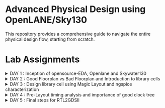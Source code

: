 # Advanced Physical Design using OpenLANE/Sky130 
This repository provides a comprehensive guide to navigate the entire physical design flow, starting from scratch.



# Lab Assignments

<details>
<summary>DAY 1 : Inception of opensource-EDA, Openlane and Skywater130</summary>
<br>

## Skywater-130 PDK


## Invoking OpenLANE


![d1_1](https://github.com/ramdev604/pes_pd/assets/43489027/cb079707-c611-486c-bab5-4bdde433faae)


flow.tcl is the file that contains the script to run the designs

## Importing package

Different software dependencies are needed to run OpenLANE. To import these into the OpenLANE tool we need to run: 
```package require openlane 0.9```


## Prepare the design for the flow 

```prep -design picorv32a```

![d1_2](https://github.com/ramdev604/pes_pd/assets/43489027/fa1bfd0c-9e08-4fe9-8117-73a577d94ee1)


## Synthesis

```run_synthesis```

![d1_3](https://github.com/ramdev604/pes_pd/assets/43489027/dd3a1f39-7e8a-4769-8e69-dffd743ff44c)


![d1_4](https://github.com/ramdev604/pes_pd/assets/43489027/eb0124bb-f865-4340-af6a-3c9b13e0da0b)

### Flop Ratio = (No. of D flip flops / Total number of cells) = 1613/14876 = 10.08%
                




</details>

<details>
<summary>DAY 2 : Good Floorplan vs Bad Floorplan and Introduction to library cells</summary>
<br>

## Floorplan

in OpenLANE, enter ```run_floorplan``` and the results will be updated in the runs folder

To view the layout of the floorplan, use the command ```magic -T /home/vsduser/Desktop/work/tools/openlane_working_dir/pdks/sky130A/libs.tech/magic/sky130A.tech lef read ../../tmp/merged.lef def read picorv32a.floorplan.def &```


![d2_1](https://github.com/ramdev604/pes_pd/assets/43489027/b29d33fe-8860-4663-8a3e-72f0011602c3)


## Library Binding and Placement
### Placement

```run_placement```


![d2_2](https://github.com/ramdev604/pes_pd/assets/43489027/6e35d72e-789f-4026-85b6-bb02daa05741)

To view the layout of the placement, use the command ```magic -T /home/vsduser/Desktop/work/tools/openlane_working_dir/pdks/sky130A/libs.tech/magic/sky130A.tech lef read ../../tmp/merged.lef def read picorv32a.placement.def &```


![d2_3](https://github.com/ramdev604/pes_pd/assets/43489027/a163cce3-dd19-4dae-9a59-271a3f96131b)


# Cell Design Flow

Cell Design is the process of creating electronic components, known as cells, for use in integrated circuits. It involves three main stages:

1) **Inputs**: In this phase, designers gather essential information and resources needed for the cell design. This includes Process Design Kits (PDKs), which contain manufacturing details, Design Rule Check (DRC) and Layout vs. Schematic (LVS) rules for ensuring correctness, SPICE models for simulating component behavior, and library specifications. These inputs provide the foundation for the design process.

2) **Design**: During this stage, designers use the gathered inputs to create the electronic cell. This process typically includes Circuit Design, where the logical and electrical schematic is defined, Layout Design, where the physical arrangement of components is determined while adhering to manufacturing rules, and Characterization, where the cell's performance is analyzed using tools like GUNA. Characterization can involve Timing characterization (evaluating signal timing), Power characterization (assessing power consumption), and Noise characterization (examining electrical noise).

3) **Outputs**: The design process yields various outputs that are essential for subsequent phases of chip development. These outputs include the Circuit Description Language (CDL), which describes the cell's behavior, the Graphic Data System II (GDSII) layout data used in manufacturing, the Library Exchange Format (LEF) for tool compatibility, an extracted Spice netlist (which considers parasitic elements for accurate simulation), timing data, noise data, power libraries, and a functional description to understand the cell's purpose.

# Standard Cell Characterization Flow

## Introduction

Standard Cell Libraries are a fundamental component in digital integrated circuit design, providing a collection of pre-designed cells with various functionalities. To effectively use these libraries, they must be characterized to generate Liberty files, which are essential for synthesis tools to determine the optimal arrangement of circuit components.The open-source software GUNA is used for characterization

## Characterization Flow

The characterization process involves the following steps:

1. **Link Model File of CMOS**: This step involves linking a model file that defines the properties and behavior of the CMOS (Complementary Metal-Oxide-Semiconductor) technology process being used.
2. **Specify Process Corner(s)**: Process corners represent different manufacturing variations that impact the performance of the integrated circuits. You must specify one or more process corners for the cell to be characterized. This information helps in understanding how the cell behaves under different conditions.
3. **Specify Cell Delay and Slew Thresholds Percentages**: Define the desired delay and slew thresholds as percentages. These thresholds are crucial for optimizing circuit performance and determining acceptable signal characteristics.
4. **Specify Timing and Power Tables**: Create tables that specify timing and power data for the cell under various conditions. These tables are essential for accurate modeling of cell behavior.
5. **Read the Parasitic Extracted Netlist**: Import the parasitic extracted netlist, which includes information about the interconnections and parasitic elements in the design. This step ensures a more realistic representation of the cell's behavior.
6. **Apply Input or Stimulus**: Provide input signals or stimuli to the cell. This can include various test vectors or patterns that are used to evaluate the cell's response under different conditions.
7. **Provide Necessary Simulation Commands**: Define the simulation commands required to run the characterization process. These commands may include simulation settings, simulation types (e.g., transient, static timing analysis), and other parameters to control the simulation environment.

# Timing threshold definitions

1) **slew_low_rise_thr**: This threshold is set at 20% above the lowest power supply voltage when the signal is transitioning from low to high (rising).
2) **slew_high_rise_thr**: This threshold is set at 20% below the highest power supply voltage when the signal is transitioning from low to high (rising).
3) **slew_low_fall_thr**: This threshold is set at 20% above the lowest power supply voltage when the signal is transitioning from high to low (falling).
4) **slew_high_fall_thr**: This threshold is set at 20% below the highest power supply voltage when the signal is transitioning from high to low (falling).
5) **in_rise_thr**: This threshold is placed at the point where the input signal is halfway through its transition from low to high during a rising edge.
6) **in_fall_thr**: This threshold is placed at the point where the input signal is halfway through its transition from high to low during a falling edge.
7) **out_rise_thr**: This threshold is positioned at the point where the output signal is halfway through its transition from low to high during a rising edge.
8) **out_fall_thr**: This threshold is positioned at the point where the output signal is halfway through its transition from high to low during a falling edge.
9) **Propagation Delay**: This is the time it takes for a signal to propagate from an input threshold (in_thr) to an output threshold (out_thr). It represents the time it takes for a change at the input to affect the output.
Propagation Delay = time(out_thr) - time(in_thr)
11) **Transition Time**: This is the time it takes for a signal to transition from a low to high state (rising edge) or from a high to low state (falling edge) within a specific voltage range. In this case, you are calculating the transition time from the high threshold (slew_high_rise_thr) to the low threshold (slew_low_rise_thr) during a rising edge.
Transition Time = time(slew_low_rise_thr) - time(slew_high_rise_thr)



</details>



<details>
<summary>DAY 3 :  Design library cell using Magic Layout and ngspice characterization  </summary>
<br>


## Inverter Layout using Magic

```
cd Desktop/work/tools/openlane_working_dir/openlane/vsdstdcelldesign
magic -T sky130A.tech sky130_inv.mag
```

## Exploring the Layout displayed by MAGIC

Select the specific layer/device by hovering over the object and pressing, s, iteratively, until you traverse the hierarchy to the specified object:
![d3_1](https://github.com/ramdev604/pes_pd/assets/43489027/7e77d661-2c1e-4f20-93a0-09eb411a247e)


- select a region from the layout, go to the console and type ```what``` to display the information of selected area
- To select a region, place ```cursor``` on that point and  press```s```. More the number of times you press ```s```, higher the abstraction selected.




## Modified Spice netlist

![modifiedspice](https://github.com/ramdev604/pes_pd/assets/43489027/78efc81d-8f8d-4aa0-8a9c-5dd210ddbfa8)


To run the spice netlist, run ```ngspice sky130_inv.spice``` and ```plot y vs time a```
![d3_2](https://github.com/ramdev604/pes_pd/assets/43489027/375b8998-04a9-4537-af16-35ae3ba9ebc1)

![d3_3](https://github.com/ramdev604/pes_pd/assets/43489027/735909c7-fd85-4a8e-bf3f-7405d4e839d7)


The results obtained from the graph are :
- Rise Transition : 0.0395ns
- Fall transition : 0.0282ns
- Cell Rise delay : 0.03598ns
- Cell fall delay : 0.0483ns

</details>


<details>
<summary>DAY 4 : Pre-Layout timing analysis and importance of good clock tree</summary>
<br>
    
## Extraction of LEF 


Track info can be found at :

``` ~/Desktop/work/tools/openlane_working_dir/pdks/sky130A/libs.tech/openlane/sky130fd_sc_hd/tracks.info```

![d4_1](https://github.com/ramdev604/pes_pd/assets/43489027/e1479fe6-55ca-4ed7-a226-2791275da645)


- 1st value indicates the offset and 2nd value indicates the pitch along provided direction

### Setting grid values using above file info

![d4_2](https://github.com/ramdev604/pes_pd/assets/43489027/1dfd759c-446f-419a-b276-aa4fa0a465bc)



- From the above pic, its confirmed that the pins A and Y are at the intersection of X and Y tracks. So the first condition is met.
- The PR boundary is taking 3 grids on width and 9 grids on height which says that the 2nd condition is also met

## LEF Generation

Since the layout is perfect, we can generate the lef file

#### 1. save the modified layout (with new grid)
   - In console, type ```save sky130_vsdinv.mag```
   - This saves the modified layout in current working directory

#### 2. Open the file and extract LEF
   - Open using ``` magic -T sky130A.tch sky130_vsdinv.mag```
   - in the console opened, type ```lef write``` and a lef file will be generated

![d4_3](https://github.com/ramdev604/pes_pd/assets/43489027/d6267e2d-62f1-4fd0-84b7-e9b3e5c8df6b)



#### 4. Make sure the lef file is added

- Include the below command to include the additional lef into the flow:
      
          set lefs [glob $::env(DESIGN_DIR)/src/*.lef]
        
          add_lefs -src $lefs

![d4_4](https://github.com/ramdev604/pes_pd/assets/43489027/b545b775-280d-4d24-9601-845dcb073f02)


since there is slack, we have to reduce it

VLSI engineers will obtain system specifications in the architecture design phase. These specifications will determine a required frequency of operation. To analyze a circuit's timing performance designers will use static timing analysis tools (STA). When referring to pre clock tree synthesis STA analysis we are mainly concerned with setup timing in regards to a launch clock. STA will report problems such as worst negative slack (WNS) and total negative slack (TNS). These refer to the worst path delay and total path delay in regards to our setup timing restraint. Fixing slack violations can be debugged through performing STA analysis with OpenSTA, which is integrated in the OpenLANE tool. To describe these constraints to tools such as In order to ensure correct operation of these tools two steps must be taken:

- Design configuration files (.conf) - Tool configuration files for the specified design
- Design Synopsys design constraint (.sdc) files - Industry standard constraints file

For the design to be complete, the worst negative slack needs to be above or equal to 0. If the slack is outside of this range we can do one of multiple things:

1. Review our synthesis strategy in OpenLANE
    - Enalbed CELL_SIZING
    - Enabled SYNTH_STRATEGY with parameter as "DELAY 1"
    - The synthesis result is :
      

![d4_5](https://github.com/ramdev604/pes_pd/assets/43489027/f08a7a45-ce8e-4b9f-b385-c4556c3fb5a5)

    
![d4_6](https://github.com/ramdev604/pes_pd/assets/43489027/53d4f874-ccb3-4d10-b7a9-a38a798682c5)



The delay is high when the fanout is high. Therefore we can re-run synthesis by changing the value of ```SYNTH_MAX_FANOUT``` variable
    
2. Enable cell buffering 
3. Perform manual cell replacement on our WNS path with the OpenSTA tool

    - We can see which net is driving most outputs and replace the driver cell with larger form of its own kind

    ![d4_7](https://github.com/ramdev604/pes_pd/assets/43489027/3d290a73-ce45-4909-8e78-f1383db6436f)


4. Optimize the fanout value with OpenLANE tool

Since we have synthesised the core using our vsdinv cell too and as it got successfully synthesized, it should be visible in layout after ```run_placement``` stage which is followed after ```run_floorplan``` stage
![d4_8](https://github.com/ramdev604/pes_pd/assets/43489027/47852fe1-1979-44fd-9473-19d54a853f33)

## Clock Tree Synthesis

After addressing slack violations using the "pre_sta.conf" configuration, generate a netlist with the corrected design using "write_verilog." Subsequently, replace the original OpenLANE-generated "picorv32a.synthesis.v" file with this modified netlist to ensure the design incorporates the necessary fixes.

In the OpenLANE flow, proceed with the "run_floorplan," "run_placement," and "run_cts" stages to further refine the design and ensure that the corrections made to the netlist are incorporated into the physical layout.

#### Task 5 - Post CTS- STA Analysis

Step 1: Within OpenROAD, perform timing analysis by generating a `.db` database file.
1) Launch OpenRoad.
2) Load the LEF file from the "tmp" folder in your OpenLANE runs.
3) Load the DEF file from the CTS results.
4) Create and save the .db database file.
5) Load the generated .db file.
6) Read the CTS-generated Verilog file.
7) Import both the minimum and maximum liberty files.
8) Define clock domains.
9) Generate timing reports to analyze the design further.

![1](https://github.com/ramdev604/pes_pd/assets/43489027/1b3ed73d-88b7-44b4-969f-5dc6c7e9a274)


![2](https://github.com/ramdev604/pes_pd/assets/43489027/11bf6e13-d47f-440c-af19-fca9a36d7867)

The timing results are unlikely to meet our expectations due to the utilization of min and max library files, which OpenRoad does not currently support for multi-corner optimization. To address this, we will solely employ the typical corner library for optimization purposes.

![3](https://github.com/ramdev604/pes_pd/assets/43489027/b579270f-696c-4259-9491-2a31a61a4eb7)

![4](https://github.com/ramdev604/pes_pd/assets/43489027/55d8df9e-8633-4608-9f36-149d8dde70c3)


</details>

<details>
<summary>DAY 5 : Final steps for RTL2GDSII</summary>
<br>

# Power Distribution Network

After generating the clock tree network and verifying post-routing STA checks, we're ready to generate the power distribution network (PDN) in OpenLANE. The PDN feature within OpenLANE will create:

1) A power ring that spans the entire core.
2) A power halo, which is local to any preplaced cells.
3) Power straps, facilitating power distribution to the center of the chip.
4) Power rails dedicated to the standard cells.

![d5_1](https://github.com/ramdev604/pes_pd/assets/43489027/d49d45aa-5d23-4e8f-930c-948c394c4af7)


# Global and Detailed Routing

OpenLANE employs TritonRoute as the routing engine for physical design implementation, involving two key stages:

1) Global Routing: This phase generates routing guides for interconnects, defining the layers and locations on the chip for each net.
2) Detailed Routing: Metal traces are incrementally placed following the routing guides to physically implement the interconnects.

In case of persistent Design Rule Check (DRC) errors after routing, users have two options:

1) Re-run routing with higher Quality of Results (QoR) settings.
2) Manually address and correct specific DRC errors mentioned in the TritonRoute-generated "tritonRoute.drc" file.

# SPEF Extraction

After completing routing, interconnect parasitics need to be extracted for sign-off post-route Static Timing Analysis (STA). These parasitics are typically extracted into a Standard Parasitic Exchange Format (SPEF) file. It's important to note that, as of now, OpenLANE does not include an integrated SPEF extractor for this purpose.

#### Step 1: SPEF Extraction can be done by using these commands.
```
cd ~/Desktop/work/tools/SPEFEXTRACTOR
python3 main.py <path to merged.lef in tmp> <path to def in routing>
```
The SPEF file will be generated in the same location as the DEF file.



</details>
